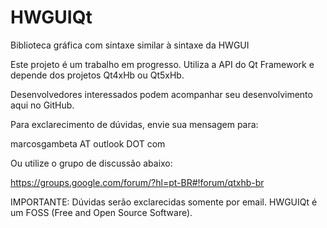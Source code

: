 # HWGUIQt
Biblioteca gráfica com sintaxe similar à sintaxe da HWGUI

Este projeto é um trabalho em progresso. Utiliza a API do Qt Framework e depende dos projetos Qt4xHb ou Qt5xHb.

Desenvolvedores interessados podem acompanhar seu desenvolvimento aqui no GitHub.

Para exclarecimento de dúvidas, envie sua mensagem para:

marcosgambeta AT outlook DOT com

Ou utilize o grupo de discussão abaixo:

https://groups.google.com/forum/?hl=pt-BR#!forum/qtxhb-br

IMPORTANTE: 
Dúvidas serão exclarecidas somente por email. 
HWGUIQt é um FOSS (Free and Open Source Software).
